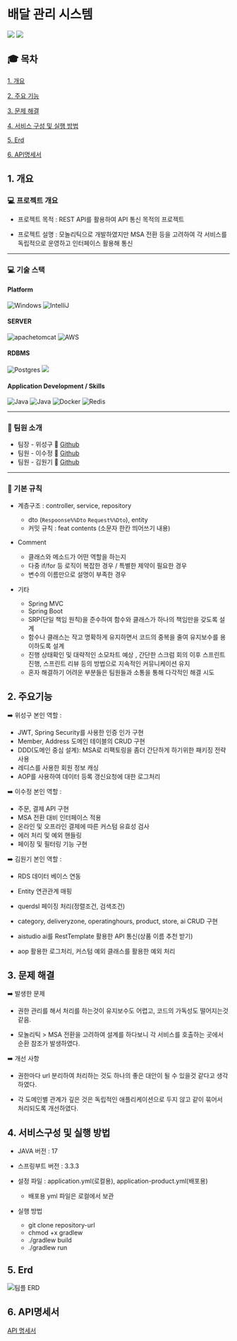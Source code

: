 # 배달 관리 시스템
<img src="https://img.shields.io/badge/github-181717?style=for-the-badge&logo=github&logoColor=white">
<img src="https://capsule-render.vercel.app/api?type=wave&color=auto&height=300&section=header&text=배달관리시스템&fontSize=90" />

## :mortar_board: 목차
[1. 개요](#1-개요)

[2. 주요 기능](#2-주요기능)

[3. 문제 해결](#3-문제%20해결)

[4. 서비스 구성 및 실행 방법](#4-서비스구성%20및%20실행%20방법)

[5. Erd](#5-Erd)

[6. API명세서](#6-API명세서)


## 1. 개요
### :computer: 프로젝트 개요
- 프로젝트 목적 : REST API를 활용하여 API 통신 목적의 프로젝트

- 프로젝트 설명 : 모놀리틱으로 개발하였지만 MSA 전환 등을 고려하여 각 서비스를 독립적으로 운영하고 인터페이스 활용해 통신

<hr>


### :computer: 기술 스택
#### Platform
![Windows](https://img.shields.io/badge/Windows-0078D6?style=for-the-badge&logo=windows&logoColor=white)
![IntelliJ](https://img.shields.io/badge/IntelliJ-0078D6.svg?style=for-the-badge&logo=intellijidea&logoColor=#000000)

#### SERVER
![apachetomcat](https://img.shields.io/badge/tomcat-0078D6.svg?style=for-the-badge&logo=apachetomcat&logoColor=yellow)
![AWS](https://img.shields.io/badge/AWS-%23FF9900.svg?style=for-the-badge&logo=amazon-aws&logoColor=white)

#### RDBMS
![Postgres](https://img.shields.io/badge/postgres-%23316192.svg?style=for-the-badge&logo=postgresql&logoColor=white)
<img src="https://img.shields.io/badge/JPA-0078D6?style=for-the-badge&logo=MyBatis&logoColor=white">


#### Application Development / Skills
![Java](https://img.shields.io/badge/Java-0078D6?style=for-the-badge&logo=openjdk&logoColor=white)
![Java](https://img.shields.io/badge/springboot-0078D6?style=for-the-badge&logo=springboot&logoColor=#)
![Docker](https://img.shields.io/badge/docker-%230db7ed.svg?style=for-the-badge&logo=docker&logoColor=white)
![Redis](https://img.shields.io/badge/redis-%23DD0031.svg?style=for-the-badge&logo=redis&logoColor=white)

<hr>

### :busts_in_silhouette: 팀원 소개
- 팀장 - 위성구 :walking:  [Github](https://github.com/weseonggu)  
- 팀원 - 이수정 :walking: [Github](https://github.com/Krystal-13)
- 팀원 - 김원기 :walking: [Github](https://github.com/TrendFollow)
<hr>

### :flags: 기본 규칙
- 계층구조 : controller, service, repository 
  - dto (`Respoonse%%Dto` `Request%%Dto`), entity
  - 커밋 규칙 : feat contents (소문자 한칸 띄어쓰기 내용)
    
- Comment
  - 클래스와 메소드가 어떤 역할을 하는지
  - 다중 if/for 등 로직이 복잡한 경우 / 특별한 제약이 필요한 경우
  - 변수의 이름만으로 설명이 부족한 경우
 
- 기타
  - Spring MVC
  - Spring Boot
  - SRP(단일 책임 원칙)을 준수하여 함수와 클래스가 하나의 책임만을 갖도록 설계
  - 함수나 클래스는 작고 명확하게 유지하면서 코드의 중복을 줄여 유지보수를 용이하도록 설계
  - 진행 상태확인 및 대략적인 소모차트 예상 , 간단한 스크럼 회의 이후 스프린트 진행, 스프린트 리뷰 등의 방법으로 지속적인 커뮤니케이션 유지
  - 혼자 해결하기 어려운 부분들은 팀원들과 소통을 통해 다각적인 해결 시도
 

## 2. 주요기능
:arrow_right: 위성구 
본인 역할 : 
  - JWT, Spring Security를 사용한 인증 인가 구현
  - Member, Address 도메인 테이블의 CRUD 구현
  - DDD(도메인 중심 설계): MSA로 리팩토링을 좀더 간단하게 하기위한 패키징 전략 사용
  - 레디스를 사용한 회원 정보 캐싱
  - AOP를 사용하여 데이터 등록 갱신요청에 대한 로그처리

:arrow_right: 이수정
본인 역할 : 
  - 주문, 결제 API 구현
  - MSA 전환 대비 인터페이스 적용
  - 온라인 및 오프라인 결제에 따른 커스텀 유효성 검사
  - 에러 처리 및 예외 핸들링
  - 페이징 및 필터링 기능 구현

:arrow_right: 김원기
본인 역할 : 
- RDS 데이터 베이스 연동

- Entity 연관관계 매핑

- querdsl 페이징 처리(정렬조건, 검색조건)

- category, deliveryzone, operatinghours, product, store, ai CRUD 구현

- aistudio ai를 RestTemplate 활용한 API 통신(상품 이름 추천 받기)

- aop 활용한 로그처리, 커스텀 예외 클래스를 활용한 예외 처리

  

## 3. 문제 해결
:arrow_right: 발생한 문제

- 권한 관리를 해서 처리를 하는것이 유지보수도 어렵고, 코드의 가독성도 떨어지는것 같음.

- 모놀리틱 > MSA 전환을 고려하여 설계를 하다보니 각 서비스를 호출하는 곳에서 순환 참조가 발생하였다.

:arrow_right: 개선 사항

- 권한마다 url 분리하여 처리하는 것도 하나의 좋은 대안이 될 수 있을것 같다고 생각하였다.

- 각 도메인별 관계가 깊은 것은 독립적인 애플리케이션으로 두지 않고 같이 묶어서 처리되도록 개선하였다.



## 4. 서비스구성 및 실행 방법
- JAVA 버전 : 17
  
- 스프링부트 버전 : 3.3.3

- 설정 파일 : application.yml(로컬용), application-product.yml(배포용)

  - 배포용 yml 파일은 로컬에서 보관

- 실행 방법
  - git clone repository-url
  - chmod +x gradlew
  - ./gradlew build
  - ./gradlew run

## 5. Erd
![팀플 ERD](https://github.com/weseonggu/sparta26project/blob/master/ERD.png)

## 6. API명세서
[API 명세서](https://imported-turner-0f5.notion.site/e498bae6ae144848bbbae6963eacabb4?v=6f312b3188ba42aeb9bc0e1b1344758d&pvs=4)











